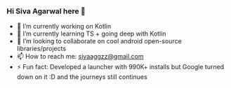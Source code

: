 ### Hi Siva Agarwal here 👋
- 🔭 I’m currently working on Kotlin
- 🌱 I’m currently learning TS + going deep with Kotlin
- 👯 I’m looking to collaborate on cool android open-source libraries/projects
- 📫 How to reach me: sivaaggzz@gmail.com
- ⚡ Fun fact: Developed a launcher with 990K+ installs but Google turned down on it :D and the journeys still continues
